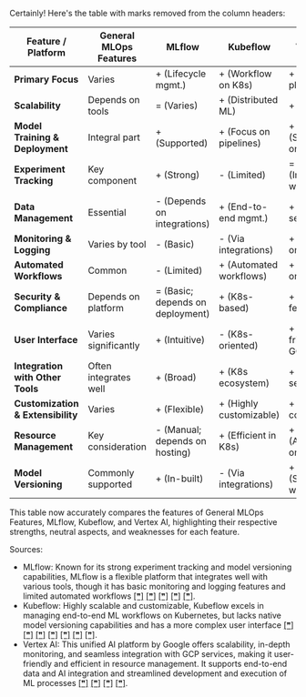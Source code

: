 Certainly! Here's the table with marks removed from the column headers:

| Feature / Platform             | General MLOps Features | MLflow | Kubeflow | Vertex AI |
|--------------------------------|------------------------|--------|----------|-----------|
| **Primary Focus**              | Varies                 | + (Lifecycle mgmt.)  | + (Workflow on K8s)    | + (Unified AI platform) |
| **Scalability**                | Depends on tools       | = (Varies)           | + (Distributed ML)     | + (On GCP)              |
| **Model Training & Deployment**| Integral part          | + (Supported)        | + (Focus on pipelines) | + (Streamlined on GCP)  |
| **Experiment Tracking**        | Key component          | + (Strong)           | - (Limited)            | = (Integrated w/ GCP)  |
| **Data Management**            | Essential              | - (Depends on integrations) | + (End-to-end mgmt.) | + (GCP services)      |
| **Monitoring & Logging**       | Varies by tool         | - (Basic)            | - (Via integrations)   | + (In-depth on GCP)     |
| **Automated Workflows**        | Common                 | - (Limited)          | + (Automated workflows)| + (Pipelines on GCP)    |
| **Security & Compliance**      | Depends on platform    | = (Basic; depends on deployment) | + (K8s-based) | + (GCP features)    |
| **User Interface**             | Varies significantly   | + (Intuitive)        | - (K8s-oriented)       | + (User-friendly on GCP)|
| **Integration with Other Tools**| Often integrates well | + (Broad)           | + (K8s ecosystem)      | + (GCP services)        |
| **Customization & Extensibility**| Varies              | + (Flexible)       | + (Highly customizable)| + (Custom containers)   |
| **Resource Management**        | Key consideration      | - (Manual; depends on hosting) | + (Efficient in K8s) | + (Automated on GCP) |
| **Model Versioning**           | Commonly supported     | + (In-built)         | - (Via integrations)   | + (Supported w/ GCP AI) |

This table now accurately compares the features of General MLOps Features, MLflow, Kubeflow, and Vertex AI, highlighting their respective strengths, neutral aspects, and weaknesses for each feature.

Sources:
- MLflow: Known for its strong experiment tracking and model versioning capabilities, MLflow is a flexible platform that integrates well with various tools, though it has basic monitoring and logging features and limited automated workflows [[❞]](https://www.run.ai/guides/machine-learning-operations/mlflow) [[❞]](https://www.run.ai/guides/machine-learning-operations/mlflow) [[❞]](https://www.run.ai/guides/machine-learning-operations/mlflow) [[❞]](https://www.run.ai/guides/machine-learning-operations/mlflow) [[❞]](https://www.run.ai/guides/machine-learning-operations/mlflow).
- Kubeflow: Highly scalable and customizable, Kubeflow excels in managing end-to-end ML workflows on Kubernetes, but lacks native model versioning capabilities and has a more complex user interface [[❞]](https://www.bmc.com/blogs/kubeflow/) [[❞]](https://www.bmc.com/blogs/kubeflow/) [[❞]](https://www.bmc.com/blogs/kubeflow/#:~:text=Kubeflow%20is%20a%20staple%20for,premise%29%20for%20ML%20workloads.%E2%80%9D) [[❞]](https://www.bmc.com/blogs/kubeflow/) [[❞]](https://www.bmc.com/blogs/kubeflow/) [[❞]](https://www.bmc.com/blogs/kubeflow/) [[❞]](https://www.bmc.com/blogs/kubeflow/).
- Vertex AI: This unified AI platform by Google offers scalability, in-depth monitoring, and seamless integration with GCP services, making it user-friendly and efficient in resource management. It supports end-to-end data and AI integration and streamlined development and execution of ML processes [[❞]](https://xebia.com/blog/what-is-google-cloud-vertex-ai/) [[❞]](https://xebia.com/blog/what-is-google-cloud-vertex-ai/) [[❞]](https://xebia.com/blog/what-is-google-cloud-vertex-ai/#:~:text=%2A%20End,execute%20ML%20models%20from%20there) [[❞]](https://xebia.com/blog/what-is-google-cloud-vertex-ai/).

